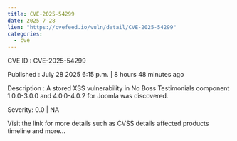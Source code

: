 ```yaml
--- 
title: CVE-2025-54299
date: 2025-7-28
lien: "https://cvefeed.io/vuln/detail/CVE-2025-54299"
categories:
  - cve
---
```


CVE ID : CVE-2025-54299

Published :  July 28
2025
6:15 p.m. | 8 hours
48 minutes ago

Description : A stored XSS vulnerability in No Boss Testimonials component 1.0.0-3.0.0 and 4.0.0-4.0.2 for Joomla was discovered.

Severity: 0.0 | NA

Visit the link for more details
such as CVSS details
affected products
timeline
and more...
